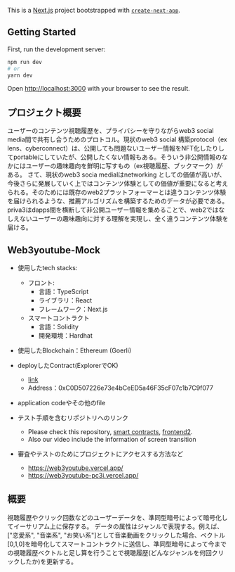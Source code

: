 This is a [Next.js](https://nextjs.org/) project bootstrapped with [`create-next-app`](https://github.com/vercel/next.js/tree/canary/packages/create-next-app).

## Getting Started
First, run the development server:
```bash
npm run dev
# or
yarn dev
```
Open [http://localhost:3000](http://localhost:3000) with your browser to see the result.

## プロジェクト概要
ユーザーのコンテンツ視聴履歴を、プライバシーを守りながらweb3 social media間で共有し合うためのプロトコル。現状のweb3 social 構築protocol（ex lens、cyberconnect）は、公開しても問題ないユーザー情報をNFT化したりしてportableにしていたが、公開したくない情報もある。そういう非公開情報のなかにはユーザーの趣味趣向を鮮明に写すもの（ex視聴履歴、ブックマーク）がある。 さて、現状のweb3 socia medialはnetworking としての価値が高いが、今後さらに発展していく上ではコンテンツ体験としての価値が重要になると考えられる。そのためには既存のweb2プラットフォーマーとは違うコンテンツ体験を届けられるような、推薦アルゴリズムを構築するためのデータが必要である。priva3はdapps間を横断して非公開ユーザー情報を集めることで、web2ではなしえないユーザーの趣味趣向に対する理解を実現し、全く違うコンテンツ体験を届ける。

## Web3youtube-Mock
- 使用したtech stacks: 
  - フロント:
    - 言語：TypeScript
    - ライブラリ：React
    - フレームワーク：Next.js
  - スマートコントラクト
    - 言語：Solidity
    - 開発環境：Hardhat

- 使用したBlockchain：Ethereum (Goerli)
- deployしたContract(ExplorerでOK)
  - [link](https://goerli.etherscan.io/address/0xC0D507226e73e4bCeED5a46F35cF07c1b7C9f077)
  - Address：0xC0D507226e73e4bCeED5a46F35cF07c1b7C9f077
- application codeやその他のfile
- テスト手順を含むリポジトリへのリンク
  - Please check this repository, [smart contracts](https://github.com/matsutakk/SecureDataCollect-), [frontend2](https://github.com/matsutakk/web3twitter). 
  - Also our video include the information of screen transition

- 審査やテストのためにプロジェクトにアクセスする方法など
  - https://web3youtube.vercel.app/
  - https://web3youtube-pc3i.vercel.app/
  

## 概要
視聴履歴やクリック回数などのユーザーデータを、準同型暗号によって暗号化してイーサリアム上に保存する。
データの属性はジャンルで表現する。例えば、["恋愛系", "音楽系", "お笑い系"]として音楽動画をクリックした場合、ベクトル[0,1,0]を暗号化してスマートコントラクトに送信し、準同型暗号によって今までの視聴履歴ベクトルと足し算を行うことで視聴履歴(どんなジャンルを何回クリックしたか)を更新する。
